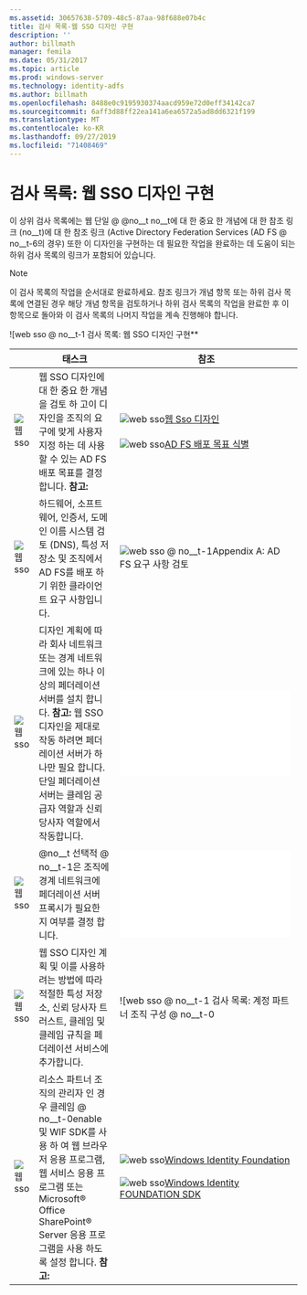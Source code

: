 ```yaml
---
ms.assetid: 30657638-5709-48c5-87aa-98f688e07b4c
title: 검사 목록-웹 SSO 디자인 구현
description: ''
author: billmath
manager: femila
ms.date: 05/31/2017
ms.topic: article
ms.prod: windows-server
ms.technology: identity-adfs
ms.author: billmath
ms.openlocfilehash: 8488e0c9195930374aacd959e72d0eff34142ca7
ms.sourcegitcommit: 6aff3d88ff22ea141a6ea6572a5ad8dd6321f199
ms.translationtype: MT
ms.contentlocale: ko-KR
ms.lasthandoff: 09/27/2019
ms.locfileid: "71408469"
---
```

# <a name="checklist-implementing-a-web-sso-design"></a>검사 목록: 웹 SSO 디자인 구현

이 상위 검사 목록에는 웹 단일 @ @no__t no__t에 대 한 중요 한 개념에 대 한 참조 링크 (no__t)에 대 한 참조 링크 (Active Directory Federation Services \(AD FS @ no__t-6의 경우) 또한 이 디자인을 구현하는 데 필요한 작업을 완료하는 데 도움이 되는 하위 검사 목록의 링크가 포함되어 있습니다.  
  
> [!NOTE]  
> 이 검사 목록의 작업을 순서대로 완료하세요. 참조 링크가 개념 항목 또는 하위 검사 목록에 연결된 경우 해당 개념 항목을 검토하거나 하위 검사 목록의 작업을 완료한 후 이 항목으로 돌아와 이 검사 목록의 나머지 작업을 계속 진행해야 합니다.  
  
![web sso @ no__t-1 검사 목록: 웹 SSO 디자인 구현**  
  
||태스크|참조|  
|-|--------|-------------|  
|![웹 sso](media/icon_checkboxo.gif)|웹 SSO 디자인에 대 한 중요 한 개념을 검토 하 고이 디자인을 조직의 요구에 맞게 사용자 지정 하는 데 사용할 수 있는 AD FS 배포 목표를 결정 합니다. **참고:**|![web sso](media/faa393df-4856-4431-9eda-4f4e5be72a90.gif)[웹 Sso 디자인](https://technet.microsoft.com/library/dd807033.aspx)<br /><br />![web sso](media/faa393df-4856-4431-9eda-4f4e5be72a90.gif)[AD FS 배포 목표 식별](https://technet.microsoft.com/library/dd807053.aspx)|  
|![웹 sso](media/icon_checkboxo.gif)|하드웨어, 소프트웨어, 인증서, 도메인 이름 시스템 검토 \(DNS\), 특성 저장소 및 조직에서 AD FS를 배포 하기 위한 클라이언트 요구 사항입니다.|![web sso @ no__t-1Appendix A: AD FS 요구 사항 검토](https://technet.microsoft.com/library/ff678034.aspx)|  
|![웹 sso](media/icon_checkboxo.gif)|디자인 계획에 따라 회사 네트워크 또는 경계 네트워크에 있는 하나 이상의 페더레이션 서버를 설치 합니다. **참고:** 웹 SSO 디자인을 제대로 작동 하려면 페더레이션 서버가 하나만 필요 합니다. 단일 페더레이션 서버는 클레임 공급자 역할과 신뢰 당사자 역할에서 작동합니다.|![web sso @ no__t-1 검사 목록: 페더레이션 서버 설정](Checklist--Setting-Up-a-Federation-Server.md)|  
|![웹 sso](media/icon_checkboxo.gif)|@no__t 선택적 @ no__t-1은 조직에 경계 네트워크에 페더레이션 서버 프록시가 필요한 지 여부를 결정 합니다.|![web sso @ no__t-1 검사 목록: 페더레이션 서버 프록시 설정](Checklist--Setting-Up-a-Federation-Server-Proxy.md)|  
|![웹 sso](media/icon_checkboxo.gif)|웹 SSO 디자인 계획 및 이를 사용하려는 방법에 따라 적절한 특성 저장소, 신뢰 당사자 트러스트, 클레임 및 클레임 규칙을 페더레이션 서비스에 추가합니다.|![web sso @ no__t-1 검사 목록: 계정 파트너 조직 구성 @ no__t-0|  
|![웹 sso](media/icon_checkboxo.gif)|리소스 파트너 조직의 관리자 인 경우 클레임 @ no__t-0enable 및 WIF SDK를 사용 하 여 웹 브라우저 응용 프로그램, 웹 서비스 응용 프로그램 또는 Microsoft® Office SharePoint® Server 응용 프로그램을 사용 하도록 설정 합니다. **참고:**|![web sso](media/faa393df-4856-4431-9eda-4f4e5be72a90.gif)[Windows Identity Foundation](https://go.microsoft.com/fwlink/?LinkId=122266)<br /><br />![web sso](media/faa393df-4856-4431-9eda-4f4e5be72a90.gif)[Windows Identity FOUNDATION SDK](https://go.microsoft.com/fwlink/?LinkId=122266)| 
